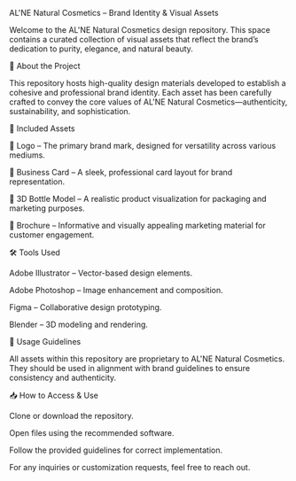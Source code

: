 AL'NE Natural Cosmetics – Brand Identity & Visual Assets

Welcome to the AL'NE Natural Cosmetics design repository. This space contains a curated collection of visual assets that reflect the brand’s dedication to purity, elegance, and natural beauty.

📌 About the Project

This repository hosts high-quality design materials developed to establish a cohesive and professional brand identity. Each asset has been carefully crafted to convey the core values of AL'NE Natural Cosmetics—authenticity, sustainability, and sophistication.

🎨 Included Assets

🌿 Logo – The primary brand mark, designed for versatility across various mediums.

📇 Business Card – A sleek, professional card layout for brand representation.

🌟 3D Bottle Model – A realistic product visualization for packaging and marketing purposes.

📜 Brochure – Informative and visually appealing marketing material for customer engagement.

🛠️ Tools Used

Adobe Illustrator – Vector-based design elements.

Adobe Photoshop – Image enhancement and composition.

Figma – Collaborative design prototyping.

Blender – 3D modeling and rendering.

🔗 Usage Guidelines

All assets within this repository are proprietary to AL'NE Natural Cosmetics. They should be used in alignment with brand guidelines to ensure consistency and authenticity.

📥 How to Access & Use

Clone or download the repository.

Open files using the recommended software.

Follow the provided guidelines for correct implementation.

For any inquiries or customization requests, feel free to reach out.
